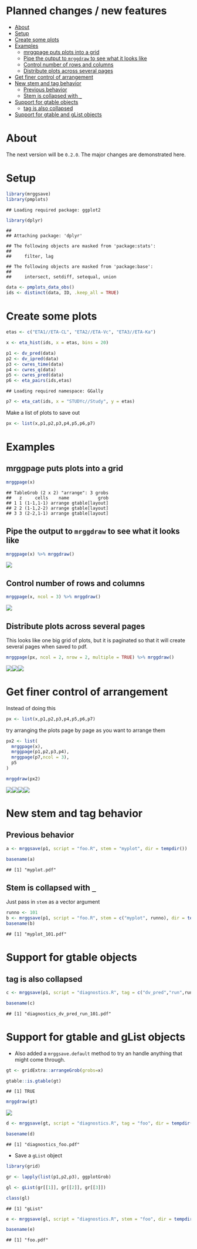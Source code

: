 Planned changes / new features
================

-   [About](#about)
-   [Setup](#setup)
-   [Create some plots](#create-some-plots)
-   [Examples](#examples)
    -   [mrggpage puts plots into a grid](#mrggpage-puts-plots-into-a-grid)
    -   [Pipe the output to `mrggdraw` to see what it looks like](#pipe-the-output-to-mrggdraw-to-see-what-it-looks-like)
    -   [Control number of rows and columns](#control-number-of-rows-and-columns)
    -   [Distribute plots across several pages](#distribute-plots-across-several-pages)
-   [Get finer control of arrangement](#get-finer-control-of-arrangement)
-   [New stem and tag behavior](#new-stem-and-tag-behavior)
    -   [Previous behavior](#previous-behavior)
    -   [Stem is collapsed with `_`](#stem-is-collapsed-with-_)
-   [Support for gtable objects](#support-for-gtable-objects)
    -   [tag is also collapsed](#tag-is-also-collapsed)
-   [Support for gtable and gList objects](#support-for-gtable-and-glist-objects)

About
=====

The next version will be `0.2.0`. The major changes are demonstrated here.

Setup
=====

``` r
library(mrggsave)
library(pmplots)
```

    ## Loading required package: ggplot2

``` r
library(dplyr)
```

    ## 
    ## Attaching package: 'dplyr'

    ## The following objects are masked from 'package:stats':
    ## 
    ##     filter, lag

    ## The following objects are masked from 'package:base':
    ## 
    ##     intersect, setdiff, setequal, union

``` r
data <- pmplots_data_obs()
ids <- distinct(data, ID, .keep_all = TRUE)
```

Create some plots
=================

``` r
etas <- c("ETA1//ETA-CL", "ETA2//ETA-Vc", "ETA3//ETA-Ka")

x <- eta_hist(ids, x = etas, bins = 20)

p1 <- dv_pred(data)
p2 <- dv_ipred(data)
p3 <- cwres_time(data)
p4 <- cwres_q(data)
p5 <- cwres_pred(data)
p6 <- eta_pairs(ids,etas)
```

    ## Loading required namespace: GGally

``` r
p7 <- eta_cat(ids, x = "STUDYc//Study", y = etas)
```

Make a list of plots to save out

``` r
px <- list(x,p1,p2,p3,p4,p5,p6,p7)
```

Examples
========

mrggpage puts plots into a grid
-------------------------------

``` r
mrggpage(x) 
```

    ## TableGrob (2 x 2) "arrange": 3 grobs
    ##   z     cells    name           grob
    ## 1 1 (1-1,1-1) arrange gtable[layout]
    ## 2 2 (1-1,2-2) arrange gtable[layout]
    ## 3 3 (2-2,1-1) arrange gtable[layout]

Pipe the output to `mrggdraw` to see what it looks like
-------------------------------------------------------

``` r
mrggpage(x) %>% mrggdraw()
```

![](inst/img/next-release-unnamed-chunk-6-1.png)

Control number of rows and columns
----------------------------------

``` r
mrggpage(x, ncol = 3) %>% mrggdraw()
```

![](inst/img/next-release-unnamed-chunk-7-1.png)

Distribute plots across several pages
-------------------------------------

This looks like one big grid of plots, but it is paginated so that it will create several pages when saved to pdf.

``` r
mrggpage(px, ncol = 2, nrow = 2, multiple = TRUE) %>% mrggdraw()
```

![](inst/img/next-release-unnamed-chunk-8-1.png)![](inst/img/next-release-unnamed-chunk-8-2.png)![](inst/img/next-release-unnamed-chunk-8-3.png)

Get finer control of arrangement
================================

Instead of doing this

``` r
px <- list(x,p1,p2,p3,p4,p5,p6,p7)
```

try arranging the plots page by page as you want to arrange them

``` r
px2 <- list(
  mrggpage(x),
  mrggpage(p1,p2,p3,p4),
  mrggpage(p7,ncol = 3),
  p5
)

mrggdraw(px2)
```

![](inst/img/next-release-unnamed-chunk-10-1.png)![](inst/img/next-release-unnamed-chunk-10-2.png)![](inst/img/next-release-unnamed-chunk-10-3.png)![](inst/img/next-release-unnamed-chunk-10-4.png)

New stem and tag behavior
=========================

Previous behavior
-----------------

``` r
a <- mrggsave(p1, script = "foo.R", stem = "myplot", dir = tempdir())

basename(a)
```

    ## [1] "myplot.pdf"

Stem is collapsed with `_`
--------------------------

Just pass in `stem` as a vector argument

``` r
runno <- 101
b <- mrggsave(p1, script = "foo.R", stem = c("myplot", runno), dir = tempdir())
basename(b)
```

    ## [1] "myplot_101.pdf"

Support for gtable objects
==========================

tag is also collapsed
---------------------

``` r
c <- mrggsave(p1, script = "diagnostics.R", tag = c("dv_pred","run",runno), dir = tempdir())

basename(c)
```

    ## [1] "diagnostics_dv_pred_run_101.pdf"

Support for gtable and gList objects
====================================

-   Also added a `mrggsave.default` method to try an handle anything that might come through.

``` r
gt <- gridExtra::arrangeGrob(grobs=x)

gtable::is.gtable(gt)
```

    ## [1] TRUE

``` r
mrggdraw(gt)
```

![](inst/img/next-release-unnamed-chunk-15-1.png)

``` r
d <- mrggsave(gt, script = "diagnostics.R", tag = "foo", dir = tempdir())

basename(d)
```

    ## [1] "diagnostics_foo.pdf"

-   Save a `gList` object

``` r
library(grid)

gr <- lapply(list(p1,p2,p3), ggplotGrob)

gl <- gList(gr[[1]], gr[[2]], gr[[3]])

class(gl)
```

    ## [1] "gList"

``` r
e <- mrggsave(gl, script = "diagnostics.R", stem = "foo", dir = tempdir())

basename(e)
```

    ## [1] "foo.pdf"
